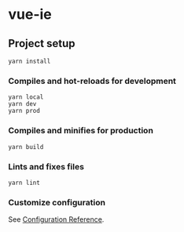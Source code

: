 # vue-ie

## Project setup
```
yarn install
```

### Compiles and hot-reloads for development
```
yarn local
yarn dev
yarn prod
```

### Compiles and minifies for production
```
yarn build
```

### Lints and fixes files
```
yarn lint
```

### Customize configuration
See [Configuration Reference](https://cli.vuejs.org/config/).
